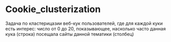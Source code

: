 # Cookie_clusterization
Задача по кластерицазии веб-кук пользователей, где для каждой куки есть интерес: число от 0 до 20, показывающее, насколько часто данная кука (строка) посещала сайты данной тематики (столбец)
